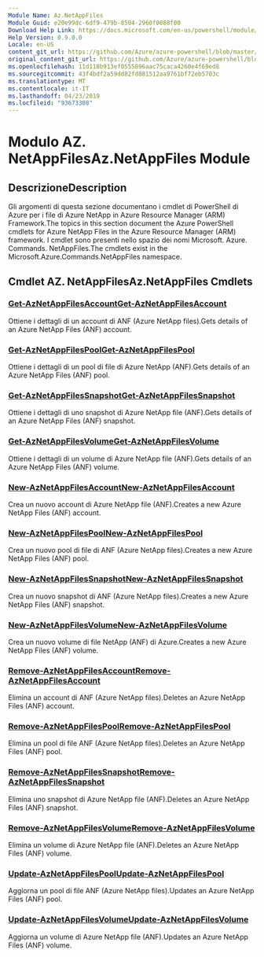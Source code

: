 ```yaml
---
Module Name: Az.NetAppFiles
Module Guid: e20e99dc-6df9-479b-8504-2960f0088f00
Download Help Link: https://docs.microsoft.com/en-us/powershell/module/az.netappfiles
Help Version: 0.9.0.0
Locale: en-US
content_git_url: https://github.com/Azure/azure-powershell/blob/master/src/NetAppFiles/NetAppFiles/help/Az.NetAppFiles.md
original_content_git_url: https://github.com/Azure/azure-powershell/blob/master/src/NetAppFiles/NetAppFiles/help/Az.NetAppFiles.md
ms.openlocfilehash: 11d118b913ef0555896aac75caca4260e4f69ed8
ms.sourcegitcommit: 43f4bdf2a59dd82fd881512aa9761bf72eb5703c
ms.translationtype: MT
ms.contentlocale: it-IT
ms.lasthandoff: 04/23/2019
ms.locfileid: "93673308"
---
```

# <span data-ttu-id="5195b-101">Modulo AZ. NetAppFiles</span><span class="sxs-lookup"><span data-stu-id="5195b-101">Az.NetAppFiles Module</span></span>
## <span data-ttu-id="5195b-102">Descrizione</span><span class="sxs-lookup"><span data-stu-id="5195b-102">Description</span></span>
<span data-ttu-id="5195b-103">Gli argomenti di questa sezione documentano i cmdlet di PowerShell di Azure per i file di Azure NetApp in Azure Resource Manager (ARM) Framework.</span><span class="sxs-lookup"><span data-stu-id="5195b-103">The topics in this section document the Azure PowerShell cmdlets for Azure NetApp Files in the Azure Resource Manager (ARM) framework.</span></span> <span data-ttu-id="5195b-104">I cmdlet sono presenti nello spazio dei nomi Microsoft. Azure. Commands. NetAppFiles.</span><span class="sxs-lookup"><span data-stu-id="5195b-104">The cmdlets exist in the Microsoft.Azure.Commands.NetAppFiles namespace.</span></span>

## <span data-ttu-id="5195b-105">Cmdlet AZ. NetAppFiles</span><span class="sxs-lookup"><span data-stu-id="5195b-105">Az.NetAppFiles Cmdlets</span></span>
### [<span data-ttu-id="5195b-106">Get-AzNetAppFilesAccount</span><span class="sxs-lookup"><span data-stu-id="5195b-106">Get-AzNetAppFilesAccount</span></span>](Get-AzNetAppFilesAccount.md)
<span data-ttu-id="5195b-107">Ottiene i dettagli di un account di ANF (Azure NetApp files).</span><span class="sxs-lookup"><span data-stu-id="5195b-107">Gets details of an Azure NetApp Files (ANF) account.</span></span>

### [<span data-ttu-id="5195b-108">Get-AzNetAppFilesPool</span><span class="sxs-lookup"><span data-stu-id="5195b-108">Get-AzNetAppFilesPool</span></span>](Get-AzNetAppFilesPool.md)
<span data-ttu-id="5195b-109">Ottiene i dettagli di un pool di file di Azure NetApp (ANF).</span><span class="sxs-lookup"><span data-stu-id="5195b-109">Gets details of an Azure NetApp Files (ANF) pool.</span></span>

### [<span data-ttu-id="5195b-110">Get-AzNetAppFilesSnapshot</span><span class="sxs-lookup"><span data-stu-id="5195b-110">Get-AzNetAppFilesSnapshot</span></span>](Get-AzNetAppFilesSnapshot.md)
<span data-ttu-id="5195b-111">Ottiene i dettagli di uno snapshot di Azure NetApp file (ANF).</span><span class="sxs-lookup"><span data-stu-id="5195b-111">Gets details of an Azure NetApp Files (ANF) snapshot.</span></span>

### [<span data-ttu-id="5195b-112">Get-AzNetAppFilesVolume</span><span class="sxs-lookup"><span data-stu-id="5195b-112">Get-AzNetAppFilesVolume</span></span>](Get-AzNetAppFilesVolume.md)
<span data-ttu-id="5195b-113">Ottiene i dettagli di un volume di Azure NetApp file (ANF).</span><span class="sxs-lookup"><span data-stu-id="5195b-113">Gets details of an Azure NetApp Files (ANF) volume.</span></span>

### [<span data-ttu-id="5195b-114">New-AzNetAppFilesAccount</span><span class="sxs-lookup"><span data-stu-id="5195b-114">New-AzNetAppFilesAccount</span></span>](New-AzNetAppFilesAccount.md)
<span data-ttu-id="5195b-115">Crea un nuovo account di Azure NetApp file (ANF).</span><span class="sxs-lookup"><span data-stu-id="5195b-115">Creates a new Azure NetApp Files (ANF) account.</span></span>

### [<span data-ttu-id="5195b-116">New-AzNetAppFilesPool</span><span class="sxs-lookup"><span data-stu-id="5195b-116">New-AzNetAppFilesPool</span></span>](New-AzNetAppFilesPool.md)
<span data-ttu-id="5195b-117">Crea un nuovo pool di file di ANF (Azure NetApp files).</span><span class="sxs-lookup"><span data-stu-id="5195b-117">Creates a new Azure NetApp Files (ANF) pool.</span></span>

### [<span data-ttu-id="5195b-118">New-AzNetAppFilesSnapshot</span><span class="sxs-lookup"><span data-stu-id="5195b-118">New-AzNetAppFilesSnapshot</span></span>](New-AzNetAppFilesSnapshot.md)
<span data-ttu-id="5195b-119">Crea un nuovo snapshot di ANF (Azure NetApp files).</span><span class="sxs-lookup"><span data-stu-id="5195b-119">Creates a new Azure NetApp Files (ANF) snapshot.</span></span>

### [<span data-ttu-id="5195b-120">New-AzNetAppFilesVolume</span><span class="sxs-lookup"><span data-stu-id="5195b-120">New-AzNetAppFilesVolume</span></span>](New-AzNetAppFilesVolume.md)
<span data-ttu-id="5195b-121">Crea un nuovo volume di file NetApp (ANF) di Azure.</span><span class="sxs-lookup"><span data-stu-id="5195b-121">Creates a new Azure NetApp Files (ANF) volume.</span></span>

### [<span data-ttu-id="5195b-122">Remove-AzNetAppFilesAccount</span><span class="sxs-lookup"><span data-stu-id="5195b-122">Remove-AzNetAppFilesAccount</span></span>](Remove-AzNetAppFilesAccount.md)
<span data-ttu-id="5195b-123">Elimina un account di ANF (Azure NetApp files).</span><span class="sxs-lookup"><span data-stu-id="5195b-123">Deletes an Azure NetApp Files (ANF) account.</span></span>

### [<span data-ttu-id="5195b-124">Remove-AzNetAppFilesPool</span><span class="sxs-lookup"><span data-stu-id="5195b-124">Remove-AzNetAppFilesPool</span></span>](Remove-AzNetAppFilesPool.md)
<span data-ttu-id="5195b-125">Elimina un pool di file ANF (Azure NetApp files).</span><span class="sxs-lookup"><span data-stu-id="5195b-125">Deletes an Azure NetApp Files (ANF) pool.</span></span>

### [<span data-ttu-id="5195b-126">Remove-AzNetAppFilesSnapshot</span><span class="sxs-lookup"><span data-stu-id="5195b-126">Remove-AzNetAppFilesSnapshot</span></span>](Remove-AzNetAppFilesSnapshot.md)
<span data-ttu-id="5195b-127">Elimina uno snapshot di Azure NetApp file (ANF).</span><span class="sxs-lookup"><span data-stu-id="5195b-127">Deletes an Azure NetApp Files (ANF) snapshot.</span></span>

### [<span data-ttu-id="5195b-128">Remove-AzNetAppFilesVolume</span><span class="sxs-lookup"><span data-stu-id="5195b-128">Remove-AzNetAppFilesVolume</span></span>](Remove-AzNetAppFilesVolume.md)
<span data-ttu-id="5195b-129">Elimina un volume di Azure NetApp file (ANF).</span><span class="sxs-lookup"><span data-stu-id="5195b-129">Deletes an Azure NetApp Files (ANF) volume.</span></span>

### [<span data-ttu-id="5195b-130">Update-AzNetAppFilesPool</span><span class="sxs-lookup"><span data-stu-id="5195b-130">Update-AzNetAppFilesPool</span></span>](Update-AzNetAppFilesPool.md)
<span data-ttu-id="5195b-131">Aggiorna un pool di file ANF (Azure NetApp files).</span><span class="sxs-lookup"><span data-stu-id="5195b-131">Updates an Azure NetApp Files (ANF) pool.</span></span>

### [<span data-ttu-id="5195b-132">Update-AzNetAppFilesVolume</span><span class="sxs-lookup"><span data-stu-id="5195b-132">Update-AzNetAppFilesVolume</span></span>](Update-AzNetAppFilesVolume.md)
<span data-ttu-id="5195b-133">Aggiorna un volume di Azure NetApp file (ANF).</span><span class="sxs-lookup"><span data-stu-id="5195b-133">Updates an Azure NetApp Files (ANF) volume.</span></span>

